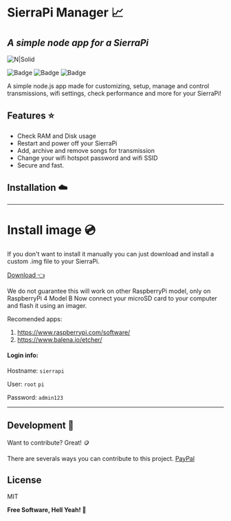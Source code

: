 # SierraPi Manager 📈
## _A simple node app for a SierraPi_

![N|Solid](	https://img.shields.io/badge/Raspberry%20Pi-A22846?style=for-the-badge&logo=Raspberry%20Pi&logoColor=white)

![Badge](https://img.shields.io/github/license/dgaray01/sierrapi-manager?label=License)
![Badge](https://img.shields.io/github/last-commit/dgaray01/sierrapi-manager?label=Last%20commit)
![Badge](https://img.shields.io/github/forks/dgaray01/sierrapi-manager?style=social)


A simple node.js app made for customizing, setup, manage
and control transmissions, wifi settings, check performance
and more for your SierraPi!
## Features ⭐

- Check RAM and Disk usage
- Restart and power off your SierraPi
- Add, archive and remove songs for transmission
- Change your wifi hotspot password and wifi SSID
- Secure and fast.

## Installation ☁️

___
# Install image 💿
If you don't want to install it manually you can just download and install a custom .img file 
to your SierraPi.

[Download 👈](https://drive.google.com/file/d/1w4M_-kEehu8wjMOmtfYauUFHGxf4n1xN/view?usp=sharing)

We do not guarantee this will work on other RaspberryPi model, only on RaspberryPi 4 Model B
Now connect your microSD card to your computer and flash it using an imager. 

Recomended apps:
1) https://www.raspberrypi.com/software/
2) https://www.balena.io/etcher/

#### Login info:

Hostname: ``sierrapi``

User: ``root`` ``pi``

Password: ``admin123``

---
## Development 🔨

Want to contribute? Great! 🪙

There are severals ways you can contribute to this project.
[PayPal](https://paypal.me/dgaray01)

## License

MIT

**Free Software, Hell Yeah! 🤘**
